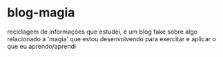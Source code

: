 # blog-magia
reciclagem de informações que estudei, é um blog fake sobre algo relacionado a 'magia' que estou desenvolvendo para exercitar e aplicar o que eu aprendo/aprendi
